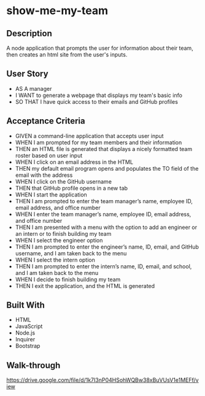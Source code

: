 # show-me-my-team

## Description
A node application that prompts the user for information about their team, then creates an html site from the user's inputs. 

## User Story
- AS A manager
- I WANT to generate a webpage that displays my team's basic info
- SO THAT I have quick access to their emails and GitHub profiles

## Acceptance Criteria
- GIVEN a command-line application that accepts user input
- WHEN I am prompted for my team members and their information
- THEN an HTML file is generated that displays a nicely formatted team roster based on user input
- WHEN I click on an email address in the HTML
- THEN my default email program opens and populates the TO field of the email with the address
- WHEN I click on the GitHub username
- THEN that GitHub profile opens in a new tab
- WHEN I start the application
- THEN I am prompted to enter the team manager’s name, employee ID, email address, and office number
- WHEN I enter the team manager’s name, employee ID, email address, and office number
- THEN I am presented with a menu with the option to add an engineer or an intern or to finish building my team
- WHEN I select the engineer option
- THEN I am prompted to enter the engineer’s name, ID, email, and GitHub username, and I am taken back to the menu
- WHEN I select the intern option
- THEN I am prompted to enter the intern’s name, ID, email, and school, and I am taken back to the menu
- WHEN I decide to finish building my team
- THEN I exit the application, and the HTML is generated

## Built With
- HTML
- JavaScript
- Node.js
- Inquirer
- Bootstrap

## Walk-through 
https://drive.google.com/file/d/1k7I3nP04HSohWQBw38xBuVUsV1e1MEFf/view
